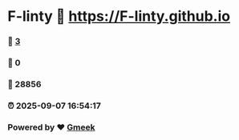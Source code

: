 # F-linty :link: https://F-linty.github.io 
### :page_facing_up: [3](https://F-linty.github.io/tag.html) 
### :speech_balloon: 0 
### :hibiscus: 28856 
### :alarm_clock: 2025-09-07 16:54:17 
### Powered by :heart: [Gmeek](https://github.com/Meekdai/Gmeek)
